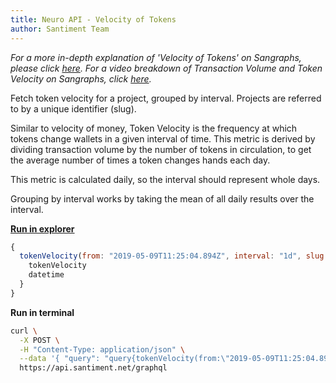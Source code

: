 ```yaml
---
title: Neuro API - Velocity of Tokens
author: Santiment Team
---
```


*For a more in-depth explanation of \'Velocity of Tokens\' on Sangraphs,
please click*
[*here*](https://community.santiment.net/t/token-velocity-metric/412/2)*.
For a video breakdown of Transaction Volume and Token Velocity on
Sangraphs, click*
[*here*](https://drive.google.com/open?id=1fAgF96dCsl0RLosL8Fj1p-W0NXBR5onh)*.*

Fetch token velocity for a project, grouped by interval. Projects are
referred to by a unique identifier (slug).

Similar to velocity of money, Token Velocity is the frequency at which
tokens change wallets in a given interval of time. This metric is
derived by dividing transaction volume by the number of tokens in
circulation, to get the average number of times a token changes hands
each day.

This metric is calculated daily, so the interval should represent whole
days.

Grouping by interval works by taking the mean of all daily results over
the interval.

[**Run in
explorer**](https://api.santiment.net/graphiql?query=%7B%0A%20%20tokenVelocity(from%3A%20%222019-05-09T11%3A25%3A04.894Z%22%2C%20interval%3A%20%221d%22%2C%20slug%3A%20%22ethereum%22%2C%20to%3A%20%222019-06-23T11%3A25%3A04.894Z%22)%20%7B%0A%20%20%20%20tokenVelocity%0A%20%20%20%20datetime%0A%20%20%7D%0A%7D%0A&variables=)

```js
{
  tokenVelocity(from: "2019-05-09T11:25:04.894Z", interval: "1d", slug: "ethereum", to: "2019-06-23T11:25:04.894Z") {
    tokenVelocity
    datetime
  }
}
```

**Run in terminal**

```sh
curl \
  -X POST \
  -H "Content-Type: application/json" \
  --data '{ "query": "query{tokenVelocity(from:\"2019-05-09T11:25:04.894Z\",interval:\"1d\",slug:\"ethereum\",to:\"2019-06-23T11:25:04.894Z\"){tokenVelocity,datetime}}" }' \
  https://api.santiment.net/graphql
```
